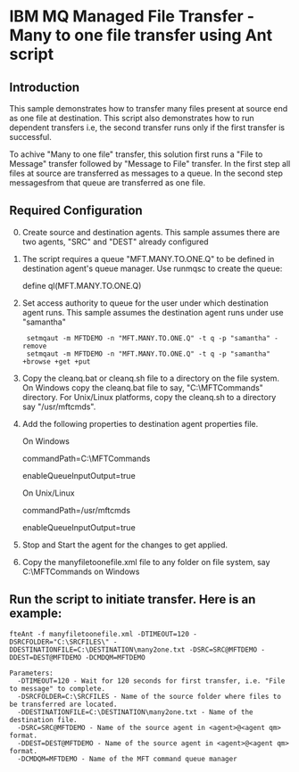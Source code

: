 # IBM MQ Managed File Transfer - Many to one file transfer using Ant script

## Introduction
This sample demonstrates how to transfer many files present at source end as one file at destination. This script also demonstrates how to run dependent transfers i.e, the second transfer runs only if the first transfer is successful. 

To achive "Many to one file" transfer, this solution first runs a "File to Message" transfer followed by "Message to File" transfer. In the first step all files at source are transferred as messages to a queue. In the second step messagesfrom that queue are transferred as one file.

## Required Configuration
0) Create source and destination agents. This sample assumes there are two agents, "SRC" and "DEST" already configured

1) The script requires a queue "MFT.MANY.TO.ONE.Q" to be defined in destination agent's queue manager.
   Use runmqsc to create the queue: 
   
	define ql(MFT.MANY.TO.ONE.Q)
   
2) Set access authority to queue for the user under which destination agent runs. This sample assumes the destination agent runs under use "samantha"

		setmqaut -m MFTDEMO -n "MFT.MANY.TO.ONE.Q" -t q -p "samantha" -remove
		setmqaut -m MFTDEMO -n "MFT.MANY.TO.ONE.Q" -t q -p "samantha" +browse +get +put

3) Copy the cleanq.bat or cleanq.sh file to a directory on the file system. On Windows copy the cleanq.bat file to say, "C:\MFTCommands" directory. For Unix/Linux platforms, copy the cleanq.sh to a directory say "/usr/mftcmds".

4) Add the following properties to destination agent properties file. 

	On Windows
	
	  commandPath=C:\\MFTCommands
	  
	  enableQueueInputOutput=true
	  
	On Unix/Linux
	
	  commandPath=/usr/mftcmds 
	  
	  enableQueueInputOutput=true

5) Stop and Start the agent for the changes to get applied.

6) Copy the manyfiletoonefile.xml file to any folder on file system, say C:\MFTCommands on Windows

## Run the script to initiate transfer. Here is an example:

	fteAnt -f manyfiletoonefile.xml -DTIMEOUT=120 -DSRCFOLDER="C:\SRCFILES\" -DDESTINATIONFILE=C:\DESTINATION\many2one.txt -DSRC=SRC@MFTDEMO -DDEST=DEST@MFTDEMO -DCMDQM=MFTDEMO
    
	Parameters:
	  -DTIMEOUT=120 - Wait for 120 seconds for first transfer, i.e. "File to message" to complete.
	  -DSRCFOLDER=C:\SRCFILES - Name of the source folder where files to be transferred are located.
	  -DDESTINATIONFILE=C:\DESTINATION\many2one.txt - Name of the destination file.
	  -DSRC=SRC@MFTDEMO - Name of the source agent in <agent>@<agent qm> format.
	  -DDEST=DEST@MFTDEMO - Name of the source agent in <agent>@<agent qm> format.
	  -DCMDQM=MFTDEMO - Name of the MFT command queue manager